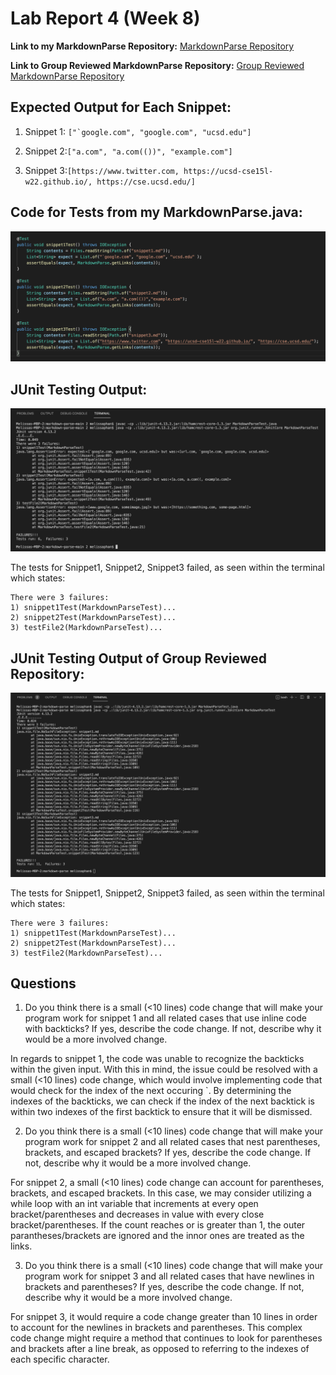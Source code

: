 # Lab Report 4 (Week 8)

**Link to my MarkdownParse Repository:** [MarkdownParse Repository](https://github.com/memelissa/markdown-parse-main-2)

**Link to Group Reviewed MarkdownParse Repository:** [Group Reviewed MarkdownParse Repository](https://github.com/Stocktocon/markdown-parse)

## Expected Output for Each Snippet:

1. Snippet 1: ``["`google.com", "google.com", "ucsd.edu"]``

2. Snippet 2:`["a.com", "a.com(())", "example.com"]`

3. Snippet 3:`[https://www.twitter.com, https://ucsd-cse15l-w22.github.io/, https://cse.ucsd.edu/]`

## Code for Tests from my MarkdownParse.java:

![SnippetTests](sniptests.png)

## JUnit Testing Output:

![SnippetTests](JUnitOutput.png)

The tests for Snippet1, Snippet2, Snippet3 failed, as seen within the terminal which states:
```
There were 3 failures:
1) snippet1Test(MarkdownParseTest)...
2) snippet2Test(MarkdownParseTest)...
3) testFile2(MarkdownParseTest)...
```
## JUnit Testing Output of Group Reviewed Repository:

![SnippetTests](JUnitOutput2.png)

The tests for Snippet1, Snippet2, Snippet3 failed, as seen within the terminal which states:
```
There were 3 failures:
1) snippet1Test(MarkdownParseTest)...
2) snippet2Test(MarkdownParseTest)...
3) testFile2(MarkdownParseTest)...
```

## Questions

1. Do you think there is a small (<10 lines) code change that will make your program work for snippet 1 and all related cases that use inline code with backticks? If yes, describe the code change. If not, describe why it would be a more involved change.

In regards to snippet 1, the code was unable to recognize the backticks within the given input. With this in mind, the issue could be resolved with a small (<10 lines)
code change, which would involve implementing code that would check for the index of the next occuring `. By determining the indexes of the backticks, we can check if the index of the next backtick is within two indexes of the first backtick to ensure that it will be dismissed. 

2. Do you think there is a small (<10 lines) code change that will make your program work for snippet 2 and all related cases that nest parentheses, brackets, and escaped brackets? If yes, describe the code change. If not, describe why it would be a more involved change.

For snippet 2, a small (<10 lines) code change can  account for parentheses, brackets, and escaped brackets. In this case, we may consider utilizing a while loop with an int variable that increments at every open bracket/parentheses and decreases in value with every close bracket/parentheses. If the count reaches or is greater than 1, the outer parantheses/brackets are ignored and the innor ones are treated as the links.

3. Do you think there is a small (<10 lines) code change that will make your program work for snippet 3 and all related cases that have newlines in brackets and parentheses? If yes, describe the code change. If not, describe why it would be a more involved change.

For snippet 3, it would require a code change greater than 10 lines in order to account for the newlines in brackets and parentheses. This complex code change might require a method that continues to look for parentheses and brackets after a line break, as opposed to referring to the indexes of each specific character. 



